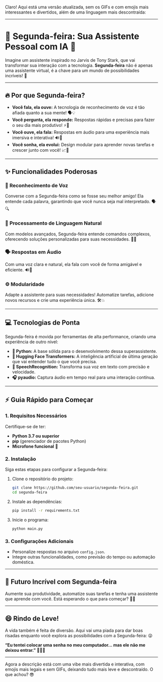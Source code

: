 Claro! Aqui está uma versão atualizada, sem os GIFs e com emojis mais interessantes e divertidos, além de uma linguagem mais descontraída:

---

# 🚀 **Segunda-feira: Sua Assistente Pessoal com IA** 🤖

Imagine um assistente inspirado no Jarvis de Tony Stark, que vai transformar sua interação com a tecnologia. **Segunda-feira** não é apenas uma assistente virtual, é a chave para um mundo de possibilidades incríveis! 🌟

---

## 🔥 **Por que Segunda-feira?**  
- **Você fala, ela ouve:** A tecnologia de reconhecimento de voz é tão afiada quanto a sua mente! 🗣️💡  
- **Você pergunta, ela responde:** Respostas rápidas e precisas para fazer o seu dia mais produtivo! ⚡💬  
- **Você ouve, ela fala:** Respostas em áudio para uma experiência mais imersiva e interativa! 🔊💬  
- **Você sonha, ela evolui:** Design modular para aprender novas tarefas e crescer junto com você! 📈🤖

---

## ✨ **Funcionalidades Poderosas**  

### 🎤 **Reconhecimento de Voz**
Converse com a Segunda-feira como se fosse seu melhor amigo! Ela entende cada palavra, garantindo que você nunca seja mal interpretado. 🗣️🔍

### 🧠 **Processamento de Linguagem Natural**
Com modelos avançados, Segunda-feira entende comandos complexos, oferecendo soluções personalizadas para suas necessidades. 🤖💡

### 🗣️ **Respostas em Áudio**
Com uma voz clara e natural, ela fala com você de forma amigável e eficiente. 🔊💬

### ⚙️ **Modularidade**
Adapte a assistente para suas necessidades! Automatize tarefas, adicione novos recursos e crie uma experiência única. 🛠️💥

---

## 💻 **Tecnologias de Ponta**  

Segunda-feira é movida por ferramentas de alta performance, criando uma experiência de outro nível:

- **🐍 Python:** A base sólida para o desenvolvimento dessa superassistente.
- **🤖 Hugging Face Transformers:** A inteligência artificial de última geração que vai entender tudo o que você precisa.
- **🎤 SpeechRecognition:** Transforma sua voz em texto com precisão e velocidade.
- **🎧 pyaudio:** Captura áudio em tempo real para uma interação contínua.

---

## ⚡ **Guia Rápido para Começar**  

### 1. **Requisitos Necessários**
Certifique-se de ter:
- **Python 3.7 ou superior**
- **pip** (gerenciador de pacotes Python)
- **Microfone funcional** 🎤

### 2. **Instalação**
Siga estas etapas para configurar a Segunda-feira:

1. Clone o repositório do projeto:
   ```bash
   git clone https://github.com/seu-usuario/segunda-feira.git
   cd segunda-feira
   ```

2. Instale as dependências:
   ```bash
   pip install -r requirements.txt
   ```

3. Inicie o programa:
   ```bash
   python main.py
   ```

### 3. **Configurações Adicionais**
- Personalize respostas no arquivo `config.json`.
- Integre outras funcionalidades, como previsão do tempo ou automação doméstica.

---

## 🌟 **Futuro Incrível com Segunda-feira**

Aumente sua produtividade, automatize suas tarefas e tenha uma assistente que aprende com você. Está esperando o que para começar? 🚀🔧

---

## 😄 **Rindo de Leve!**

A vida também é feita de diversão. Aqui vai uma piada para dar boas risadas enquanto você explora as possibilidades com a Segunda-feira: 😜

**“Eu tentei colocar uma senha no meu computador... mas ele não me deixou entrar.”** 🤦‍♂️😂

---

Agora a descrição está com uma vibe mais divertida e interativa, com emojis mais legais e sem GIFs, deixando tudo mais leve e descontraído. O que achou? 😎
